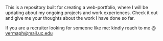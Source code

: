 
This is a repository built for creating a web-portfolio, where I will be updating about my ongoing projects and work experiences. 
Check it out and give me your thoughts about the work I have done so far. 

If you are a recruiter looking for someone like me: kindly reach to me @ vermaph@mail.uc.edu 

